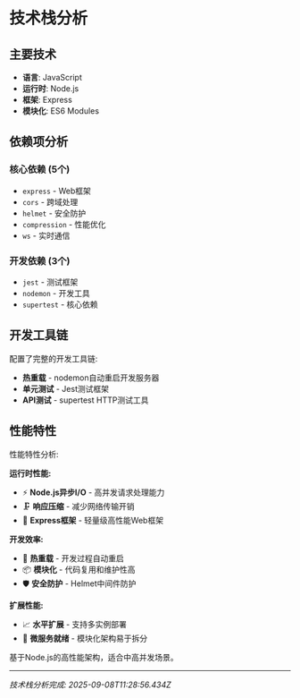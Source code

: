 # 技术栈分析

## 主要技术

- **语言**: JavaScript
- **运行时**: Node.js
- **框架**: Express
- **模块化**: ES6 Modules

## 依赖项分析

### 核心依赖 (5个)
- `express` - Web框架
- `cors` - 跨域处理
- `helmet` - 安全防护
- `compression` - 性能优化
- `ws` - 实时通信

### 开发依赖 (3个)  
- `jest` - 测试框架
- `nodemon` - 开发工具
- `supertest` - 核心依赖

## 开发工具链

配置了完整的开发工具链:
- **热重载** - nodemon自动重启开发服务器
- **单元测试** - Jest测试框架
- **API测试** - supertest HTTP测试工具

## 性能特性

性能特性分析:

**运行时性能:**
- ⚡ **Node.js异步I/O** - 高并发请求处理能力
- 🗜️ **响应压缩** - 减少网络传输开销
- 🚀 **Express框架** - 轻量级高性能Web框架

**开发效率:**
- 🔄 **热重载** - 开发过程自动重启
- 📦 **模块化** - 代码复用和维护性高
- 🛡️ **安全防护** - Helmet中间件防护

**扩展性能:**
- 📈 **水平扩展** - 支持多实例部署
- 🔌 **微服务就绪** - 模块化架构易于拆分

基于Node.js的高性能架构，适合中高并发场景。

---
*技术栈分析完成: 2025-09-08T11:28:56.434Z*
